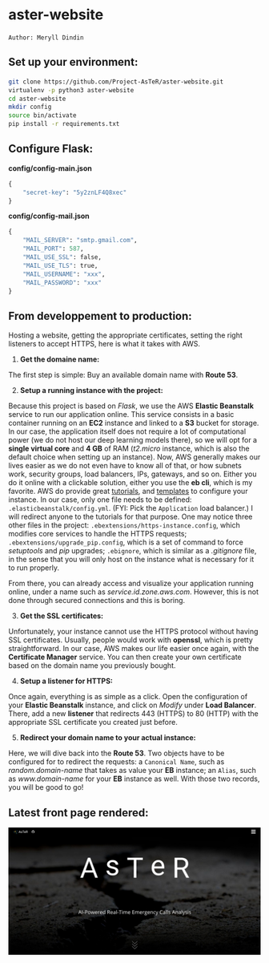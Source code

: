 # aster-website

`Author: Meryll Dindin`

## Set up your environment:

```bash
git clone https://github.com/Project-AsTeR/aster-website.git
virtualenv -p python3 aster-website
cd aster-website
mkdir config
source bin/activate
pip install -r requirements.txt
```

## Configure Flask:

**config/config-main.json**

```python
{
    "secret-key": "5y2znLF4Q8xec"
}
```

**config/config-mail.json**

```python
{
    "MAIL_SERVER": "smtp.gmail.com",
    "MAIL_PORT": 587,
    "MAIL_USE_SSL": false,
    "MAIL_USE_TLS": true,
    "MAIL_USERNAME": "xxx",
    "MAIL_PASSWORD": "xxx"
}
```

## From developpement to production:

Hosting a website, getting the appropriate certificates, setting the right listeners to accept HTTPS, here is what it takes with AWS. 

1) **Get the domaine name:**

The first step is simple: Buy an available domain name with **Route 53**.

2) **Setup a running instance with the project:**

Because this project is based on _Flask_, we use the AWS **Elastic Beanstalk** service to run our application online. This service consists in a basic container running on an **EC2** instance and linked to a **S3** bucket for storage. In our case, the application itself does not require a lot of computational power (we do not host our deep learning models there), so we will opt for a **single virtual core** and **4 GB** of RAM (_t2.micro_ instance, which is also the default choice when setting up an instance). Now, AWS generally makes our lives easier as we do not even have to know all of that, or how subnets work, security groups, load balancers, IPs, gateways, and so on. Either you do it online with a clickable solution, either you use the **eb cli**, which is my favorite. AWS do provide great [tutorials](https://docs.aws.amazon.com/en_pv/elasticbeanstalk/latest/dg/ebextensions.html), and [templates](https://github.com/awsdocs/elastic-beanstalk-samples/tree/master/configuration-files) to configure your instance. In our case, only one file needs to be defined: `.elasticbeanstalk/config.yml`. (FYI: Pick the `Application` load balancer.) I will redirect anyone to the tutorials for that purpose. One may notice three other files in the project: `.ebextensions/https-instance.config`, which modifies core services to handle the HTTPS requests; `.ebextensions/upgrade_pip.config`, which is a set of command to force _setuptools_ and _pip_ upgrades; `.ebignore`, which is similar as a _.gitignore_ file, in the sense that you will only host on the instance what is necessary for it to run properly.

From there, you can already access and visualize your application running online, under a name such as _service.id.zone.aws.com_. However, this is not done through secured connections and this is boring.

3) **Get the SSL certificates:**

Unfortunately, your instance cannot use the HTTPS protocol without having SSL certificates. Usually, people would work with **openssl**, which is pretty straightforward. In our case, AWS makes our life easier once again, with the **Certificate Manager** service. You can then create your own certificate based on the domain name you previously bought.

4) **Setup a listener for HTTPS:**

Once again, everything is as simple as a click. Open the configuration of your **Elastic Beanstalk** instance, and click on _Modify_ under **Load Balancer**. There, add a new **listener** that redirects 443 (HTTPS) to 80 (HTTP) with the appropriate SSL certificate you created just before.

5) **Redirect your domain name to your actual instance:**

Here, we will dive back into the **Route 53**. Two objects have to be configured for to redirect the requests: a `Canonical Name`, such as _random.domain-name_ that takes as value your **EB** instance; an `Alias`, such as _www.domain-name_ for your **EB** instance as well. With those two records, you will be good to go!

## Latest front page rendered:

![LOGO](./assets/aster-front.png)